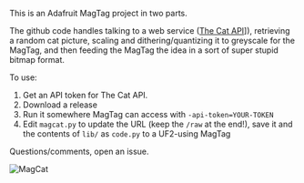 This is an Adafruit MagTag project in two parts.

The github code handles talking to a web service ([The Cat API](https://thecatapi.com/)]), retrieving a random cat picture, scaling and dithering/quantizing it to greyscale for the MagTag, and then feeding the MagTag the idea in a sort of super stupid bitmap format.

To use:

1. Get an API token for The Cat API.
2. Download a release
3. Run it somewhere MagTag can access with `-api-token=YOUR-TOKEN`
4. Edit `magcat.py` to update the URL (keep the `/raw` at the end!), save it and the contents of `lib/` as `code.py` to a UF2-using MagTag

Questions/comments, open an issue.

![MagCat](magcat.bmp)
